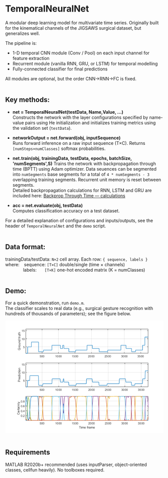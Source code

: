 # TemporalNeuralNet
A modular deep learning model for multivariate time series. Originally built for the kinematical channels of the JIGSAWS surgical dataset, but generalizes well.

The pipeline is:
- 1-D temporal CNN module (Conv / Pool) on each input channel for feature extraction
- Recurrent module (vanilla RNN, GRU, or LSTM) for temporal modelling
- Fully-connected classifier for final predictions
    
All modules are optional, but the order CNN->RNN->FC is fixed.
<br/><br/>

## Key methods:
- **net = TemporalNeuralNet(testData, Name,Value, ...)** \
  Constructs the network with the layer configurations specified by name-value pairs using He initialization and initializes training metrics using the validation set (`testData`).

- **networkOutput = net.forward(obj, inputSequence)** \
  Runs forward inference on a raw input sequence (T×C). Returns `[numSteps×numClasses]` softmax probabilities.

- **net.train(obj, trainingData, testData, epochs, batchSize, 'numSegments',S)**
  Trains the network with backpropagation through time (BPTT) using Adam optimizer. Data seuences can be segmented into `numSegments` base segments for a total of `4 * numSegments - 3` overlapping training segments. Recurrent unit memory is reset between segments. \
  Detailed backpropagation calculations for RNN, LSTM and GRU are included here: [Backprop Through Time — calculations](docs/BPTTcalculations.pdf)

- **acc = net.evaluate(obj, testData)**\
  Computes classification accuracy on a test dataset.

For a detailed explanation of configurations and inputs/outputs, see the header of `TemporalNeuralNet` and the `demo` script.
<br/><br/>

## Data format:
trainingData/testData: `N×2` cell array. Each row: `{ sequence, labels }`\
where: &ensp; sequence: `[T×C]` double/single (time × channels)\
&emsp;&emsp;&emsp; &ensp; labels: &emsp;&nbsp; `[T×K]` one-hot encoded matrix (K = numClasses)
<br/><br/>

## Demo:
For a quick demonstration, run `demo.m`.\
The classifier scales to real data (e.g., surgical gesture recognition with hundreds of thousands of parameters); see the figure below.

![preview](docs/preview.png)
<br/><br/>

## Requirements

MATLAB R2020b+ recommended (uses inputParser, object-oriented classes, cellfun heavily). No toolboxes required.
